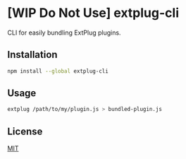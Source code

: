 # [WIP Do Not Use] extplug-cli

CLI for easily bundling ExtPlug plugins.

## Installation

```bash
npm install --global extplug-cli
```

## Usage

```bash
extplug /path/to/my/plugin.js > bundled-plugin.js
```

## License

[MIT]

[MIT]: ./LICENSE
